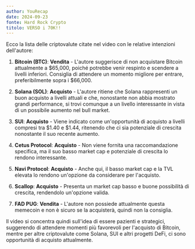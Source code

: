 ```yaml
---
author: YouRecap
date: 2024-09-23
fonte: Hard Rock Crypto
titolo: VERSO i 70K!!
---
```


Ecco la lista delle criptovalute citate nel video con le relative intenzioni dell'autore:

1. **Bitcoin (BTC)**: **Vendita** - L'autore suggerisce di non acquistare Bitcoin attualmente a $65,000, poiché potrebbe venir respinto e scendere a livelli inferiori. Consiglia di attendere un momento migliore per entrare, preferibilmente sopra i $66,000.

2. **Solana (SOL)**: **Acquisto** - L'autore ritiene che Solana rappresenti un buon acquisto a livelli attuali e che, nonostante non abbia mostrato grandi performance, si trovi comunque a un livello interessante in vista di un possibile aumento nel bull market.

3. **SUI**: **Acquisto** - Viene indicato come un'opportunità di acquisto a livelli compresi tra $1.40 e $1.44, ritenendo che ci sia potenziale di crescita nonostante il suo recente aumento.

4. **Cetus Protocol**: **Acquisto** - Non viene fornita una raccomandazione specifica, ma il suo basso market cap e potenziale di crescita lo rendono interessante.

5. **Navi Protocol**: **Acquisto** - Anche qui, il basso market cap e la TVL elevata lo rendono un'opzione da considerare per l'acquisto.

6. **Scallop**: **Acquisto** - Presenta un market cap basso e buone possibilità di crescita, rendendolo un'opzione valida.

7. **FAD PUG**: **Vendita** - L'autore non possiede attualmente questa memecoin e non è sicuro se la acquisterà, quindi non la consiglia.

Il video si concentra quindi sull'idea di essere pazienti e strategici, suggerendo di attendere momenti più favorevoli per l'acquisto di Bitcoin, mentre per altre criptovalute come Solana, SUI e altri progetti DeFi, ci sono opportunità di acquisto attualmente.
